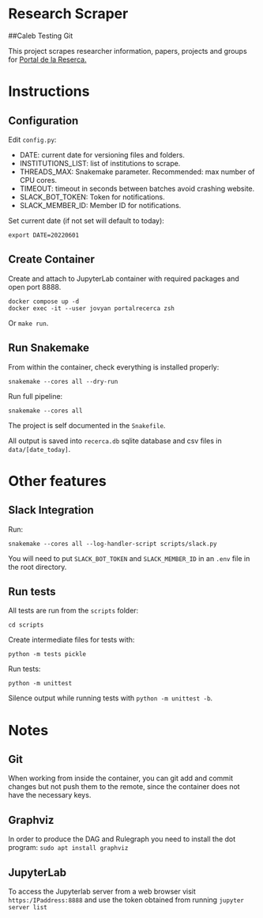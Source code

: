 # Research Scraper

##Caleb Testing Git 

This project scrapes researcher information, papers, projects and groups for [Portal de la Reserca.](https://portalrecerca.csuc.cat/)

# Instructions

## Configuration

Edit `config.py`:
- DATE: current date for versioning files and folders.
- INSTITUTIONS_LIST: list of institutions to scrape.
- THREADS_MAX: Snakemake parameter. Recommended: max number of CPU cores.
- TIMEOUT: timeout in seconds between batches avoid crashing website.
- SLACK_BOT_TOKEN: Token for notifications.
- SLACK_MEMBER_ID: Member ID for notifications.

Set current date (if not set will default to today):
```
export DATE=20220601
```

## Create Container

Create and attach to JupyterLab container with required packages and open port 8888.
```
docker compose up -d
docker exec -it --user jovyan portalrecerca zsh
```
Or `make run`.

## Run Snakemake

From within the container, check everything is installed properly:
```
snakemake --cores all --dry-run
```

Run full pipeline:
```
snakemake --cores all
```

The project is self documented in the `Snakefile`.

All output is saved into `recerca.db` sqlite database and csv files in `data/[date_today]`.

# Other features

## Slack Integration

Run:
```
snakemake --cores all --log-handler-script scripts/slack.py
```

You will need to put `SLACK_BOT_TOKEN` and `SLACK_MEMBER_ID` in an `.env` file in the root directory.

## Run tests

All tests are run from the `scripts` folder:
```
cd scripts
```

Create intermediate files for tests with:
```
python -m tests pickle
```

Run tests:
```
python -m unittest
```

Silence output while running tests with `python -m unittest -b`.

# Notes

## Git
When working from inside the container, you can git add and commit changes but not push them to the remote, since the container does not have the necessary keys.

## Graphviz
In order to produce the DAG and Rulegraph you need to install the dot program: `sudo apt install graphviz`

## JupyterLab
To access the Jupyterlab server from a web browser visit `https:/IPaddress:8888` and use the token obtained from running `jupyter server list`


